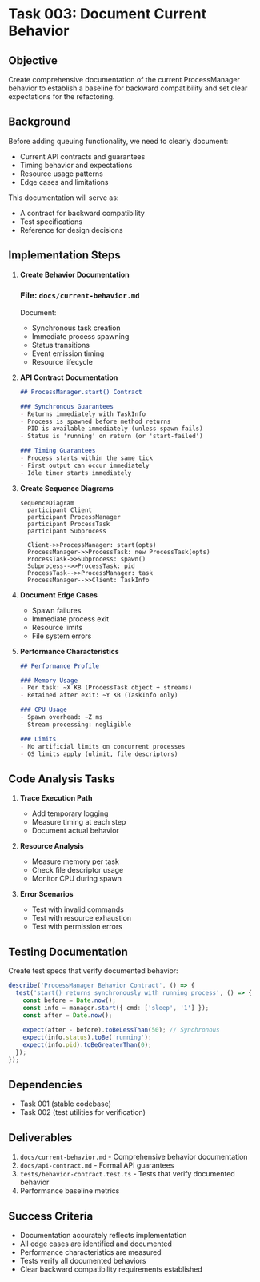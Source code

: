# Task 003: Document Current Behavior

## Objective

Create comprehensive documentation of the current ProcessManager behavior to establish a baseline for backward compatibility and set clear expectations for the refactoring.

## Background

Before adding queuing functionality, we need to clearly document:
- Current API contracts and guarantees
- Timing behavior and expectations
- Resource usage patterns
- Edge cases and limitations

This documentation will serve as:
- A contract for backward compatibility
- Test specifications
- Reference for design decisions

## Implementation Steps

1. **Create Behavior Documentation**
   
   ### File: `docs/current-behavior.md`
   
   Document:
   - Synchronous task creation
   - Immediate process spawning
   - Status transitions
   - Event emission timing
   - Resource lifecycle

2. **API Contract Documentation**

   ```markdown
   ## ProcessManager.start() Contract
   
   ### Synchronous Guarantees
   - Returns immediately with TaskInfo
   - Process is spawned before method returns
   - PID is available immediately (unless spawn fails)
   - Status is 'running' on return (or 'start-failed')
   
   ### Timing Guarantees
   - Process starts within the same tick
   - First output can occur immediately
   - Idle timer starts immediately
   ```

3. **Create Sequence Diagrams**

   ```mermaid
   sequenceDiagram
     participant Client
     participant ProcessManager
     participant ProcessTask
     participant Subprocess
     
     Client->>ProcessManager: start(opts)
     ProcessManager->>ProcessTask: new ProcessTask(opts)
     ProcessTask->>Subprocess: spawn()
     Subprocess-->>ProcessTask: pid
     ProcessTask-->>ProcessManager: task
     ProcessManager-->>Client: TaskInfo
   ```

4. **Document Edge Cases**

   - Spawn failures
   - Immediate process exit
   - Resource limits
   - File system errors

5. **Performance Characteristics**

   ```markdown
   ## Performance Profile
   
   ### Memory Usage
   - Per task: ~X KB (ProcessTask object + streams)
   - Retained after exit: ~Y KB (TaskInfo only)
   
   ### CPU Usage
   - Spawn overhead: ~Z ms
   - Stream processing: negligible
   
   ### Limits
   - No artificial limits on concurrent processes
   - OS limits apply (ulimit, file descriptors)
   ```

## Code Analysis Tasks

1. **Trace Execution Path**
   - Add temporary logging
   - Measure timing at each step
   - Document actual behavior

2. **Resource Analysis**
   - Measure memory per task
   - Check file descriptor usage
   - Monitor CPU during spawn

3. **Error Scenarios**
   - Test with invalid commands
   - Test with resource exhaustion
   - Test with permission errors

## Testing Documentation

Create test specs that verify documented behavior:

```typescript
describe('ProcessManager Behavior Contract', () => {
  test('start() returns synchronously with running process', () => {
    const before = Date.now();
    const info = manager.start({ cmd: ['sleep', '1'] });
    const after = Date.now();
    
    expect(after - before).toBeLessThan(50); // Synchronous
    expect(info.status).toBe('running');
    expect(info.pid).toBeGreaterThan(0);
  });
});
```

## Dependencies

- Task 001 (stable codebase)
- Task 002 (test utilities for verification)

## Deliverables

1. `docs/current-behavior.md` - Comprehensive behavior documentation
2. `docs/api-contract.md` - Formal API guarantees
3. `tests/behavior-contract.test.ts` - Tests that verify documented behavior
4. Performance baseline metrics

## Success Criteria

- Documentation accurately reflects implementation
- All edge cases are identified and documented
- Performance characteristics are measured
- Tests verify all documented behaviors
- Clear backward compatibility requirements established